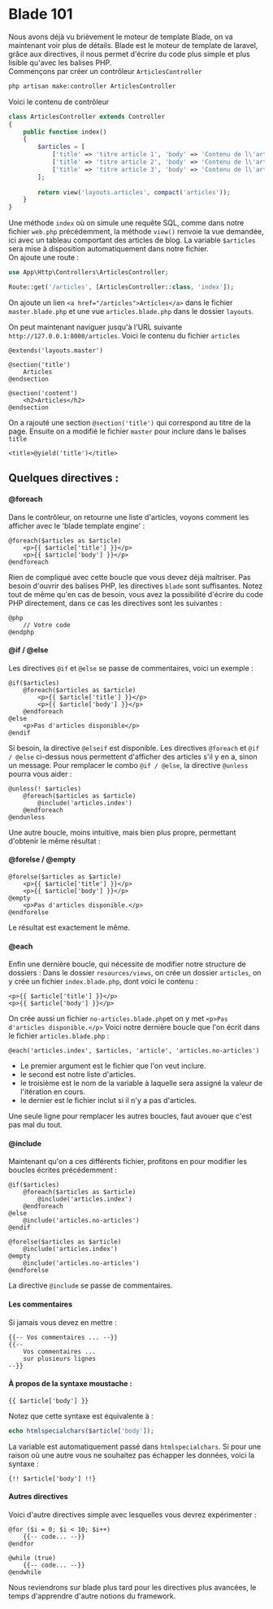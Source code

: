 # Blade 101

Nous avons déjà vu brièvement le moteur de template Blade, on va maintenant voir plus de détails.
Blade est le moteur de template de laravel, grâce aux directives, il nous permet d'écrire du code plus simple et plus lisible qu'avec les balises PHP.  
Commençons par créer un contrôleur `ArticlesController`
```bash
php artisan make:controller ArticlesController
```
Voici le contenu de contrôleur
```php
class ArticlesController extends Controller
{
    public function index()
    {
        $articles = [
            ['title' => 'titre article 1', 'body' => 'Contenu de l\'article 1'],
            ['title' => 'titre article 2', 'body' => 'Contenu de l\'article 2'],
            ['title' => 'titre article 3', 'body' => 'Contenu de l\'article 3'],
        ];
    
        return view('layouts.articles', compact('articles'));
    }
}
```
Une méthode `index` où on simule une requête SQL, comme dans notre fichier `web.php` précédemment, la méthode `view()` renvoie la vue demandée, ici avec un tableau comportant des articles de blog.
La variable `$articles` sera mise à disposition automatiquement dans notre fichier.  
On ajoute une route :
```php
use App\Http\Controllers\ArticlesController;

Route::get('/articles', [ArticlesController::class, 'index']);
```
On ajoute un lien `<a href="/articles">Articles</a>` dans le fichier `master.blade.php` et une vue `articles.blade.php` dans le dossier `layouts`.

On peut maintenant naviguer jusqu'à l'URL suivante `http://127.0.0.1:8000/articles`.
Voici le contenu du fichier `articles`
```blade
@extends('layouts.master')

@section('title')
    Articles
@endsection

@section('content')
    <h2>Articles</h2>
@endsection

```
On a rajouté une section `@section('title')` qui correspond au titre de la page.
Ensuite on a modifié le fichier `master` pour inclure dans le balises `title`
```blade
<title>@yield('title')</title>
```
## Quelques directives :
#### @foreach
Dans le contrôleur, on retourne une liste d'articles, voyons comment les afficher avec le 'blade template engine' :
```blade
@foreach($articles as $article)
    <p>{{ $article['title'] }}</p>
    <p>{{ $article['body'] }}</p>
@endforeach
```
Rien de compliqué avec cette boucle que vous devez déjà maîtriser. Pas besoin d'ouvrir des balises PHP, les directives `blade` sont suffisantes.
Notez tout de même qu'en cas de besoin, vous avez la possibilité d'écrire du code PHP directement, dans ce cas les directives sont les suivantes :
```blade
@php
    // Votre code 
@endphp
```
#### @if / @else
Les directives `@if` et `@else` se passe de commentaires, voici un exemple :
```blade
@if($articles)
    @foreach($articles as $article)
        <p>{{ $article['title'] }}</p>
        <p>{{ $article['body'] }}</p>
    @endforeach
@else
    <p>Pas d'articles disponible</p>
@endif
```
Si besoin, la directive `@elseif` est disponible.
Les directives `@foreach` et `@if / @else` ci-dessus nous permettent d'afficher des articles s'il y en a, sinon un message.
Pour remplacer le combo `@if / @else`, la directive `@unless` pourra vous aider :
```blade
@unless(! $articles)
    @foreach($articles as $article)
        @include('articles.index')
    @endforeach
@endunless
```

Une autre boucle, moins intuitive, mais bien plus propre, permettant d'obtenir le même résultat :
#### @forelse / @empty
```blade
@forelse($articles as $article)
    <p>{{ $article['title'] }}</p>
    <p>{{ $article['body'] }}</p>
@empty
    <p>Pas d'articles disponible.</p>
@endforelse
```
Le résultat est exactement le même.

#### @each
Enfin une dernière boucle, qui nécessite de modifier notre structure de dossiers :
Dans le dossier `resources/views`, on crée un dossier `articles`, on y crée un fichier `index.blade.php`, dont voici le contenu :
```blade
<p>{{ $article['title'] }}</p>
<p>{{ $article['body'] }}</p>
```
On crée aussi un fichier `no-articles.blade.php`et on y met `<p>Pas d'articles disponible.</p>`
Voici notre dernière boucle que l'on  écrit dans le fichier `articles.blade.php` :
```blade
@each('articles.index', $articles, 'article', 'articles.no-articles')
```
- Le premier argument est le fichier que l'on veut inclure.
- le second est notre liste d'articles.
- le troisième est le nom de la variable à laquelle sera assigné la valeur de l'itération en cours.
- le dernier est le fichier inclut si il n'y a pas d'articles.

Une seule ligne pour remplacer les autres boucles, faut avouer que c'est pas mal du tout. 

#### @include
Maintenant qu'on a ces différents fichier, profitons en pour modifier les boucles écrites précédemment :
```blade
@if($articles)
    @foreach($articles as $article)
        @include('articles.index')
    @endforeach
@else
    @include('articles.no-articles')
@endif

@forelse($articles as $article)
    @include('articles.index')
@empty
    @include('articles.no-articles')
@endforelse
```
La directive `@include` se passe de commentaires.
 #### Les commentaires
Si jamais vous devez en mettre :
```blade
{{-- Vos commentaires ... --}}
{{-- 
    Vos commentaires ...
    sur plusieurs lignes
--}}
```

#### À propos de la syntaxe moustache :
```blade
{{ $article['body'] }}
```
Notez que cette syntaxe est équivalente à :
```php
echo htmlspecialchars($article['body']);
```
La variable est automatiquement passé dans `htmlspecialchars`.
Si pour une raison où une autre vous ne souhaitez pas échapper les données, voici la syntaxe :
```blade
{!! $article['body'] !!}
```

#### Autres directives
Voici d'autre directives simple avec lesquelles vous devrez expérimenter : 
```blade
@for ($i = 0; $i < 10; $i++)
    {{-- code... --}}
@endfor

@while (true)
    {{-- code... --}}
@endwhile
```
Nous reviendrons sur blade plus tard pour les directives plus avancées, le temps d'apprendre d'autre notions du framework.
